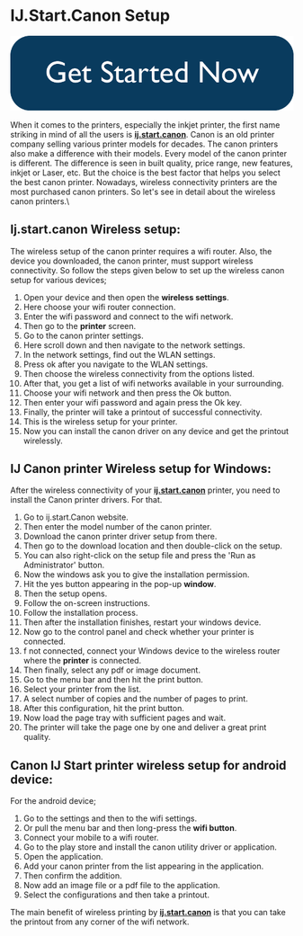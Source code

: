 
# IJ.Start.Canon Setup 

[![canon.com/ijsetup](now-button-image.png)](https://digipinpoint.com/ref.php?i=8b4d9b53-915c-4a07-8b72-0012d3c156cd)


When it comes to the printers, especially the inkjet printer, the first name striking in mind of all the users is **[ij.start.canon](https://ijstartcanonsetups.github.io/)**. Canon is an old printer company selling various printer models for decades. The canon printers also make a difference with their models. Every model of the canon printer is different. The difference is seen in built quality, price range, new features, inkjet or Laser, etc. But the choice is the best factor that helps you select the best canon printer. Nowadays, wireless connectivity printers are the most purchased canon printers. So let's see in detail about the wireless canon printers.\

## Ij.start.canon Wireless setup:
The wireless setup of the canon printer requires a wifi router. Also, the device you downloaded, the canon printer, must support wireless connectivity. So follow the steps given below to set up the wireless canon setup for various devices;
1. Open your device and then open the **wireless settings**.
2. Here choose your wifi router connection.
3. Enter the wifi password and connect to the wifi network.
4. Then go to the **printer** screen.
5. Go to the canon printer settings.
6. Here scroll down and then navigate to the network settings.
7. In the network settings, find out the WLAN settings.
8. Press ok after you navigate to the WLAN settings.
9. Then choose the wireless connectivity from the options listed.
10. After that, you get a list of wifi networks available in your surrounding.
11. Choose your wifi network and then press the Ok button.
12. Then enter your wifi password and again press the Ok key.
13. Finally, the printer will take a printout of successful connectivity.
14. This is the wireless setup for your printer.
15. Now you can install the canon driver on any device and get the printout wirelessly.

## IJ Canon printer Wireless setup for Windows:
After the wireless connectivity of your **[ij.start.canon](https://ijstartcanonsetups.github.io/)** printer, you need to install the Canon printer drivers. For that.
1. Go to ij.start.Canon website.
2. Then enter the model number of the canon printer.
3. Download the canon printer driver setup from there.
4. Then go to the download location and then double-click on the setup.
5. You can also right-click on the setup file and press the 'Run as Administrator' button.
6. Now the windows ask you to give the installation permission.
7. Hit the yes button appearing in the pop-up **window**.
8. Then the setup opens.
9. Follow the on-screen instructions.
10. Follow the installation process.
11. Then after the installation finishes, restart your windows device.
12. Now go to the control panel and check whether your printer is connected.
13. f not connected, connect your Windows device to the wireless router where the **printer** is connected.
14. Then finally, select any pdf or image document.
15. Go to the menu bar and then hit the print button.
16. Select your printer from the list.
17. A select number of copies and the number of pages to print.
18. After this configuration, hit the print button.
19. Now load the page tray with sufficient pages and wait.
20. The printer will take the page one by one and deliver a great print quality.

## Canon IJ Start printer wireless setup for android device:
For the android device;
1. Go to the settings and then to the wifi settings.
2. Or pull the menu bar and then long-press the **wifi button**.
3. Connect your mobile to a wifi router.
4. Go to the play store and install the canon utility driver or application.
5. Open the application.
6. Add your canon printer from the list appearing in the application.
7. Then confirm the addition.
8. Now add an image file or a pdf file to the application.
9. Select the configurations and then take a printout.

The main benefit of wireless printing by **[ij.start.canon](https://ijstartcanonsetups.github.io/)** is that you can take the printout from any corner of the wifi network.
